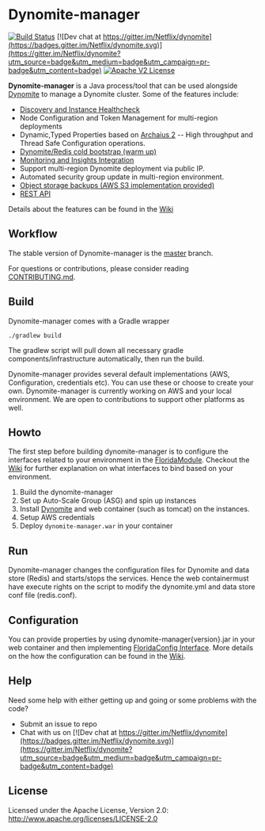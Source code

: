 # Dynomite-manager

[![Build Status](https://travis-ci.org/Netflix/dynomite-manager.svg)](https://travis-ci.org/Netflix/dynomite-manager)
[![Dev chat at https://gitter.im/Netflix/dynomite](https://badges.gitter.im/Netflix/dynomite.svg)](https://gitter.im/Netflix/dynomite?utm_source=badge&utm_medium=badge&utm_campaign=pr-badge&utm_content=badge)
[![Apache V2 License](http://img.shields.io/badge/license-Apache%20V2-blue.svg)](https://github.com/Netflix/dynomite-manager/blob/dev/LICENSE)


**Dynomite-manager** is a Java process/tool that can be used alongside [Dynomite](https://github.com/Netflix/dynomite) to manage a Dynomite cluster. Some of the features include:
- [Discovery and Instance Healthcheck](https://github.com/Netflix/dynomite-manager/wiki/Discovery-and-Healthcheck)
- Node Configuration and Token Management for multi-region deployments
- Dynamic,Typed Properties based on [Archaius 2](https://github.com/Netflix/archaius)
-- High throughput and Thread Safe Configuration operations.
- [Dynomite/Redis cold bootstrap (warm up)](https://github.com/Netflix/dynomite-manager/wiki/Cold-Bootstraping)
- [Monitoring and Insights Integration](https://github.com/Netflix/dynomite-manager/wiki/Monitoring-and-Insights-Integration)
- Support multi-region Dynomite deployment via public IP.
- Automated security group update in multi-region environment.
- [Object storage backups (AWS S3 implementation provided)](https://github.com/Netflix/dynomite-manager/wiki/S3-Backups-and-Restores)
- [REST API](https://github.com/Netflix/dynomite-manager/wiki/REST-API)

Details about the features can be found in the [Wiki](https://github.com/Netflix/dynomite-manager/wiki)

## Workflow

The stable version of Dynomite-manager is the [master]( https://github.com/Netflix/dynomite-manager/tree/master ) branch. 

For questions or contributions, please consider reading [CONTRIBUTING.md](CONTRIBUTING.md).

## Build

Dynomite-manager comes with a Gradle wrapper

    ./gradlew build

The gradlew script will pull down all necessary gradle components/infrastructure automatically, then run the build.

Dynomite-manager provides several default implementations (AWS, Configuration, credentials etc). You can use these or choose to create your own. Dynomite-manager is currently working on AWS and your local environment. We are open to contributions to support other platforms as well. 

## Howto

The first step before building dynomite-manager is to configure the interfaces related to your environment in the [FloridaModule](https://github.com/Netflix/dynomite-manager/blob/dev/dynomitemanager-web/src/main/java/com/netflix/florida/startup/FloridaModule.java). Checkout the [Wiki](https://github.com/Netflix/dynomite-manager/wiki/Configuration) for further explanation on what interfaces to bind based on your environment. 

1. Build the dynomite-manager
2. Set up Auto-Scale Group (ASG) and spin up instances
3. Install [Dynomite](https://github.com/Netflix/dynomite) and web container (such as tomcat) on the instances.
4. Setup AWS credentials
5. Deploy `dynomite-manager.war` in your container

## Run
Dynomite-manager changes the configuration files for Dynomite and data store (Redis) and starts/stops the services. Hence the web containermust have execute rights on the script to modify the dynomite.yml and data store conf file (redis.conf).

## Configuration

You can provide properties by using dynomite-manager{version}.jar in your web container and then implementing [FloridaConfig Interface](https://github.com/Netflix/dynomite-manager/blob/dev/dynomitemanager-core/src/main/java/com/netflix/dynomitemanager/config/FloridaConfig.java). More details on the how the configuration can be found in the [Wiki](https://github.com/Netflix/dynomite-manager/wiki/Configuration).

## Help

Need some help with either getting up and going or some problems with the code?

   * Submit an issue to repo
   * Chat with us on [![Dev chat at https://gitter.im/Netflix/dynomite](https://badges.gitter.im/Netflix/dynomite.svg)](https://gitter.im/Netflix/dynomite?utm_source=badge&utm_medium=badge&utm_campaign=pr-badge&utm_content=badge)

## License

Licensed under the Apache License, Version 2.0: http://www.apache.org/licenses/LICENSE-2.0
